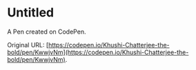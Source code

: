 # Untitled

A Pen created on CodePen.

Original URL: [https://codepen.io/Khushi-Chatterjee-the-bold/pen/KwwjvNm](https://codepen.io/Khushi-Chatterjee-the-bold/pen/KwwjvNm).


